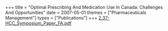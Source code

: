 +++
title = "Optimal Prescribing And Medication Use In Canada: Challenges And Opportunities"
date = 2007-05-01
themes = ["Pharmaceuticals Management"]
types = ["Publications"]
+++
[2.37-HCC_Symposium_Paper_FA.pdf](/files/2.37-HCC_Symposium_Paper_FA.pdf)
